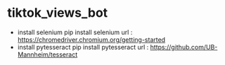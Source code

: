 # tiktok_views_bot
- install selenium 
pip install selenium
url : https://chromedriver.chromium.org/getting-started
- install pytesseract
pip install pytesseract
url : https://github.com/UB-Mannheim/tesseract
